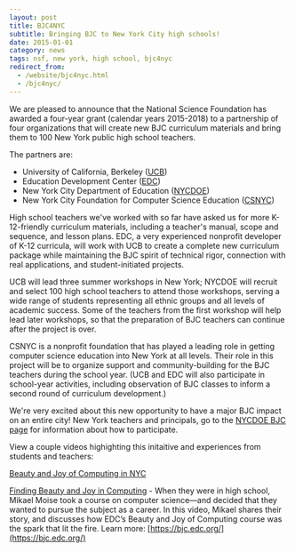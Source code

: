 ```yaml
---
layout: post
title: BJC4NYC
subtitle: Bringing BJC to New York City high schools!
date: 2015-01-01
category: news
tags: nsf, new york, high school, bjc4nyc
redirect_from:
  - /website/bjc4nyc.html
  - /bjc4nyc/
---
```


We are pleased to announce that the National Science Foundation has awarded a four-year grant (calendar years 2015-2018) to a partnership of four organizations that will create new BJC curriculum materials and bring them to 100 New York public high school teachers.

The partners are:

* University of California, Berkeley ([UCB](https://berkeley.edu/))
* Education Development Center ([EDC](https://edc.org/))
* New York City Department of Education ([NYCDOE](https://schools.nyc.gov/))
* New York City Foundation for Computer Science Education ([CSNYC](https://csnyc.org/))

High school teachers we've worked with so far have asked us for more K-12-friendly curriculum materials, including a teacher's manual, scope and sequence, and lesson plans. EDC, a very experienced nonprofit developer of K-12 curricula, will work with UCB to create a complete new curriculum package while maintaining the BJC spirit of technical rigor, connection with real applications, and student-initiated projects.

UCB will lead three summer workshops in New York; NYCDOE will recruit and select 100 high school teachers to attend those workshops, serving a wide range of students representing all ethnic groups and all levels of academic success. Some of the teachers from the first workshop will help lead later workshops, so that the preparation of BJC teachers can continue after the project is over.

CSNYC is a nonprofit foundation that has played a leading role in getting computer science education into New York at all levels. Their role in this project will be to organize support and community-building for the BJC teachers during the school year. (UCB and EDC will also participate in school-year activities, including observation of BJC classes to inform a second round of curriculum development.)

We're very excited about this new opportunity to have a major BJC impact on an entire city! New York teachers and principals, go to the [NYCDOE BJC page](https://sepnyc.org/apcs) for information about how to participate.

View a couple videos highighting this initaitive and experiences from students and teachers:

[Beauty and Joy of Computing in NYC](https://vimeo.com/164491027)

[Finding Beauty and Joy in Computing](https://youtu.be/aKNEnkQ8nN4) - When they were in high school, Mikael Moise took a course on computer science—and decided that they wanted to pursue the subject as a career. In this video, Mikael shares their story, and discusses how EDC’s Beauty and Joy of Computing course was the spark that lit the fire. Learn more: [https://bjc.edc.org/](https://bjc.edc.org/)
